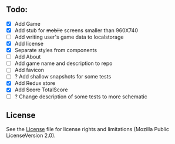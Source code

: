 ## Todo:
- [x] Add Game
- [x] Add stub for ~~mobile~~ screens smaller than 960X740
- [ ] Add writing user's game data to localstorage
- [x] Add license
- [x] Separate styles from components
- [ ] Add About
- [ ] Add game name and description to repo
- [ ] Add favicon
- [ ] ? Add shallow snapshots for some tests
- [x] Add Redux store
- [x] Add ~~Score~~ TotalScore
- [ ] ? Change description of some tests to more schematic

## License
See the [License](LICENSE) file for license rights and limitations (Mozilla Public LicenseVersion 2.0).